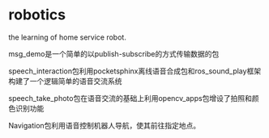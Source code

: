 # robotics
the learning of home service robot.


msg_demo是一个简单的以publish-subscribe的方式传输数据的包

speech_interaction包利用pocketsphinx离线语音合成包和ros_sound_play框架构建了一个逻辑简单的语音交流系统

speech_take_photo包在语音交流的基础上利用opencv_apps包增设了拍照和颜色识别功能

Navigation包利用语音控制机器人导航，使其前往指定地点。


